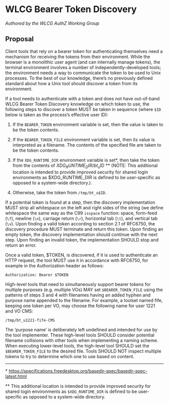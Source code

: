 # WLCG Bearer Token Discovery

_Authored by the WLCG AuthZ Working Group_

## Proposal

Client tools that rely on a bearer token for authenticating themselves need a mechanism for receiving the tokens from their environment.  While the browser is a monolithic user agent (and can internally manage tokens), the terminal environment involves a number of independently-developed tools; the environment needs a way to communicate the token to be used to Unix processes.  To the best of our knowledge, there’s no previously defined standard about how a Unix tool should discover a token from its environment.

If a tool needs to authenticate with a token and does not have out-of-band WLCG Bearer Token Discovery knowledge on which token to use, the following steps to discover a token MUST be taken in sequence (where ``$ID`` below is taken as the process’s effective user ID):

1. If the ``BEARER_TOKEN`` environment variable is set, then the value is taken to be the token contents.

2. If the ``BEARER_TOKEN_FILE`` environment variable is set, then its value is interpreted as a filename.  The contents of the specified file are taken to be the token contents.

3. If the ``XDG_RUNTIME_DIR`` environment variable is set\*, then take the token from the contents of $XDG_RUNTIME_DIR/bt_u$ID \** (NOTE:  This additional location is intended to provide improved security for shared login environments as $XDG_RUNTIME_DIR is defined to be user-specific as opposed to a system-wide directory.).

4. Otherwise, take the token from ``/tmp/bt_u$ID``.

If a potential token is found at a step, then the discovery implementation MUST strip all whitespace on the left and right sides of the string (we define whitespace the same way as the C99 ``isspace`` function: space, form-feed (``\f``), newline (``\n``), carriage return (``\r``), horizontal tab (``\t``), and vertical tab (``\v``).  Upon finding a valid token according to section 2.1 of RFC6750, the discovery procedure MUST terminate and return this token.  Upon finding an empty token, the discovery implementation should continue with the next step.  Upon finding an invalid token, the implementation SHOULD stop and return an error.  

Once a valid token, $TOKEN, is discovered, if it is used to authenticate an HTTP request, the tool MUST use it in accordance with RFC6750, for example in the Authorization header as follows:

```
Authorization: Bearer $TOKEN
```

High-level tools that need to simultaneously support bearer tokens for multiple purposes (e.g. multiple VOs) MAY set ``$BEARER_TOKEN_FILE`` using the patterns of steps 3 and 4 with filenames having an added hyphen and purpose name appended to the filename.  For example, a toolset named fife, keeping one token per VO, may choose the following name for user 1221 and VO CMS:

```
/tmp/bt_u1221-fife-CMS
```

The ‘purpose name’ is deliberately left undefined and intended for use by the tool implementer.  These high-level tools SHOULD consider potential filename collisions with other tools when implementing a naming scheme.  When executing lower-level tools, the high-level tool SHOULD set the ``$BEARER_TOKEN_FILE`` to the desired file.  Tools SHOULD NOT inspect multiple tokens to try to determine which one to use based on content. 

------------

\* https://specifications.freedesktop.org/basedir-spec/basedir-spec-latest.html

\** This additional location is intended to provide improved security for shared login environments as ``$XDG_RUNTIME_DIR`` is defined to be user-specific as opposed to a system-wide directory.
